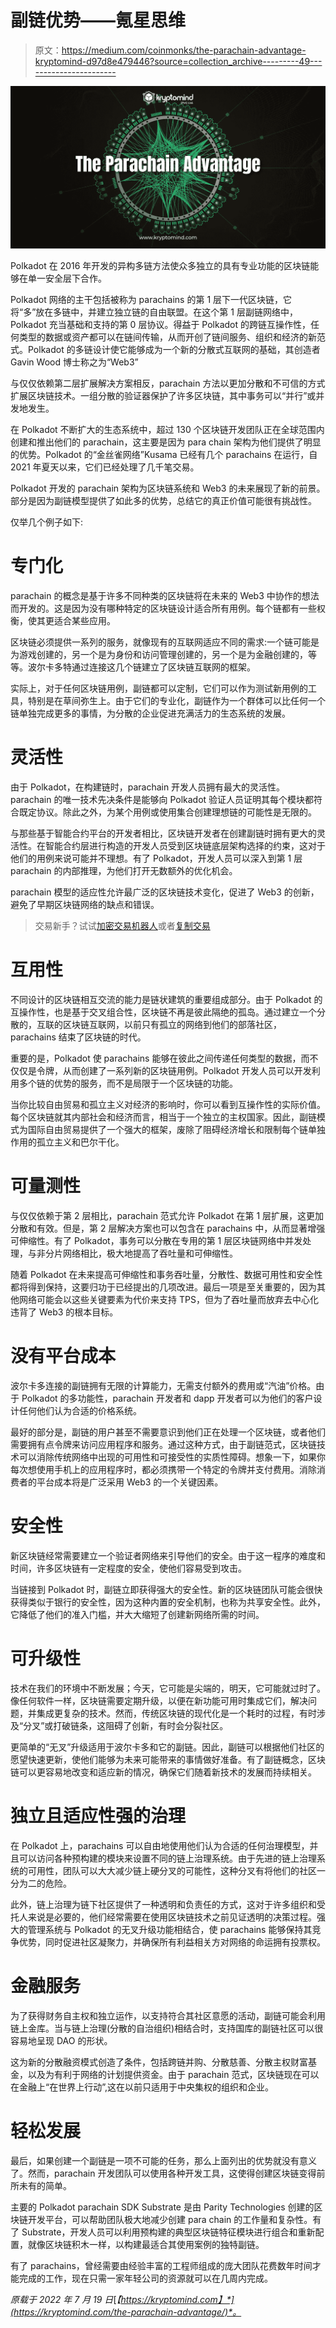 # 副链优势——氪星思维

> 原文：<https://medium.com/coinmonks/the-parachain-advantage-kryptomind-d97d8e479446?source=collection_archive---------49----------------------->

![](img/f6a6c2c88fd45d3ee5d7d08c4a0b1299.png)

Polkadot 在 2016 年开发的异构多链方法使众多独立的具有专业功能的区块链能够在单一安全层下合作。

Polkadot 网络的主干包括被称为 parachains 的第 1 层下一代区块链，它将“多”放在多链中，并建立独立链的自由联盟。在这个第 1 层副链网络中，Polkadot 充当基础和支持的第 0 层协议。得益于 Polkadot 的跨链互操作性，任何类型的数据或资产都可以在链间传输，从而开创了链间服务、组织和经济的新范式。Polkadot 的多链设计使它能够成为一个新的分散式互联网的基础，其创造者 Gavin Wood 博士称之为“Web3”

与仅仅依赖第二层扩展解决方案相反，parachain 方法以更加分散和不可信的方式扩展区块链技术。一组分散的验证器保护了许多区块链，其中事务可以“并行”或并发地发生。

在 Polkadot 不断扩大的生态系统中，超过 130 个区块链开发团队正在全球范围内创建和推出他们的 parachain，这主要是因为 para chain 架构为他们提供了明显的优势。Polkadot 的“金丝雀网络”Kusama 已经有几个 parachains 在运行，自 2021 年夏天以来，它们已经处理了几千笔交易。

Polkadot 开发的 parachain 架构为区块链系统和 Web3 的未来展现了新的前景。部分是因为副链模型提供了如此多的优势，总结它的真正价值可能很有挑战性。

仅举几个例子如下:

# 专门化

parachain 的概念是基于许多不同种类的区块链将在未来的 Web3 中协作的想法而开发的。这是因为没有哪种特定的区块链设计适合所有用例。每个链都有一些权衡，使其更适合某些应用。

区块链必须提供一系列的服务，就像现有的互联网适应不同的需求:一个链可能是为游戏创建的，另一个是为身份和访问管理创建的，另一个是为金融创建的，等等。波尔卡多特通过连接这几个链建立了区块链互联网的框架。

实际上，对于任何区块链用例，副链都可以定制，它们可以作为测试新用例的工具，特别是在草间弥生上。由于它们的专业化，副链作为一个群体可以比任何一个链单独完成更多的事情，为分散的企业促进充满活力的生态系统的发展。

# 灵活性

由于 Polkadot，在构建链时，parachain 开发人员拥有最大的灵活性。parachain 的唯一技术先决条件是能够向 Polkadot 验证人员证明其每个模块都符合既定协议。除此之外，为某个用例或使用集合创建理想链的可能性是无限的。

与那些基于智能合约平台的开发者相比，区块链开发者在创建副链时拥有更大的灵活性。在智能合约层进行构造的开发人员受到区块链底层架构选择的约束，这对于他们的用例来说可能并不理想。有了 Polkadot，开发人员可以深入到第 1 层 parachain 的内部推理，为他们打开无数额外的优化机会。

parachain 模型的适应性允许最广泛的区块链技术变化，促进了 Web3 的创新，避免了早期区块链网络的缺点和错误。

> 交易新手？试试[加密交易机器人](/coinmonks/crypto-trading-bot-c2ffce8acb2a)或者[复制交易](/coinmonks/top-10-crypto-copy-trading-platforms-for-beginners-d0c37c7d698c)

# 互用性

不同设计的区块链相互交流的能力是链状建筑的重要组成部分。由于 Polkadot 的互操作性，也是基于交叉组合性，区块链不再是彼此隔绝的孤岛。通过建立一个分散的，互联的区块链互联网，以前只有孤立的网络到他们的部落社区，parachains 结束了区块链的时代。

重要的是，Polkadot 使 parachains 能够在彼此之间传递任何类型的数据，而不仅仅是令牌，从而创建了一系列新的区块链用例。Polkadot 开发人员可以开发利用多个链的优势的服务，而不是局限于一个区块链的功能。

当你比较自由贸易和孤立主义对经济的影响时，你可以看到互操作性的实际价值。每个区块链就其内部社会和经济而言，相当于一个独立的主权国家。因此，副链模式为国际自由贸易提供了一个强大的框架，废除了阻碍经济增长和限制每个链单独作用的孤立主义和巴尔干化。

# 可量测性

与仅仅依赖于第 2 层相比，parachain 范式允许 Polkadot 在第 1 层扩展，这更加分散和有效。但是，第 2 层解决方案也可以包含在 parachains 中，从而显著增强可伸缩性。有了 Polkadot，事务可以分散在专用的第 1 层区块链网络中并发处理，与非分片网络相比，极大地提高了吞吐量和可伸缩性。

随着 Polkadot 在未来提高可伸缩性和事务吞吐量，分散性、数据可用性和安全性都将得到保持，这要归功于已经提出的几项改进。最后一项是至关重要的，因为其他网络可能会以这些关键要素为代价来支持 TPS，但为了吞吐量而放弃去中心化违背了 Web3 的根本目标。

# 没有平台成本

波尔卡多连接的副链拥有无限的计算能力，无需支付额外的费用或“汽油”价格。由于 Polkadot 的多功能性，parachain 开发者和 dapp 开发者可以为他们的客户设计任何他们认为合适的价格系统。

最好的部分是，副链的用户甚至不需要意识到他们正在处理一个区块链，或者他们需要拥有点令牌来访问应用程序和服务。通过这种方式，由于副链范式，区块链技术可以消除传统网络中出现的可用性和可接受性的实质性障碍。想象一下，如果你每次想使用手机上的应用程序时，都必须携带一个特定的令牌并支付费用。消除消费者的平台成本将是广泛采用 Web3 的一个关键因素。

# 安全性

新区块链经常需要建立一个验证者网络来引导他们的安全。由于这一程序的难度和时间，许多区块链有一定程度的安全，使他们容易受到攻击。

当链接到 Polkadot 时，副链立即获得强大的安全性。新的区块链团队可能会很快获得类似于银行的安全性，因为这种内置的安全机制，也称为共享安全性。此外，它降低了他们的准入门槛，并大大缩短了创建新网络所需的时间。

# 可升级性

技术在我们的环境中不断发展；今天，它可能是尖端的，明天，它可能就过时了。像任何软件一样，区块链需要定期升级，以便在新功能可用时集成它们，解决问题，并集成更复杂的技术。然而，传统区块链的现代化是一个耗时的过程，有时涉及“分叉”或打破链条，这阻碍了创新，有时会分裂社区。

更简单的“无叉”升级适用于波尔卡多和它的副链。因此，副链可以根据他们社区的愿望快速更新，使他们能够为未来可能带来的事情做好准备。有了副链概念，区块链可以更容易地改变和适应新的情况，确保它们随着新技术的发展而持续相关。

# 独立且适应性强的治理

在 Polkadot 上，parachains 可以自由地使用他们认为合适的任何治理模型，并且可以访问各种预构建的模块来设置不同的链上治理系统。由于先进的链上治理系统的可用性，团队可以大大减少链上硬分叉的可能性，这种分叉有将他们的社区一分为二的危险。

此外，链上治理为链下社区提供了一种透明和负责任的方式，这对于许多组织和受托人来说是必要的，他们经常需要在使用区块链技术之前见证透明的决策过程。强大的管理系统与 Polkadot 的无叉升级功能相结合，使 parachains 能够保持其竞争优势，同时促进社区凝聚力，并确保所有利益相关方对网络的命运拥有投票权。

# 金融服务

为了获得财务自主权和独立运作，以支持符合其社区意愿的活动，副链可能会利用链上金库。当与链上治理(分散的自治组织)相结合时，支持国库的副链社区可以很容易地呈现 DAO 的形状。

这为新的分散融资模式创造了条件，包括跨链并购、分散慈善、分散主权财富基金，以及为有利于网络的计划提供资金。由于 parachain 范式，区块链现在可以在金融上“在世界上行动”,这在以前只适用于中央集权的组织和企业。

# 轻松发展

最后，如果创建一个副链是一项不可能的任务，那么上面列出的优势就没有意义了。然而，parachain 开发团队可以使用各种开发工具，这使得创建区块链变得前所未有的简单。

主要的 Polkadot parachain SDK Substrate 是由 Parity Technologies 创建的区块链开发平台，可以帮助团队极大地减少创建 para chain 的工作量和复杂性。有了 Substrate，开发人员可以利用预构建的典型区块链特征模块进行组合和重新配置，就像区块链积木一样，以构建最适合其使用案例的独特副链。

有了 parachains，曾经需要由经验丰富的工程师组成的庞大团队花费数年时间才能完成的工作，现在只需一家年轻公司的资源就可以在几周内完成。

*原载于 2022 年 7 月 19 日*[*【https://kryptomind.com】*](https://kryptomind.com/the-parachain-advantage/)*。*